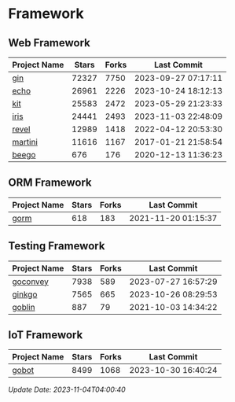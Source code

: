 # Framework

## Web Framework
| Project Name | Stars | Forks | Last Commit |
| ------------ | ----- | ----- | ----------- |
| [gin](https://github.com/gin-gonic/gin) | 72327 | 7750 | 2023-09-27 07:17:11 |
| [echo](https://github.com/labstack/echo) | 26961 | 2226 | 2023-10-24 18:12:13 |
| [kit](https://github.com/go-kit/kit) | 25583 | 2472 | 2023-05-29 21:23:33 |
| [iris](https://github.com/kataras/iris) | 24441 | 2493 | 2023-11-03 22:48:09 |
| [revel](https://github.com/revel/revel) | 12989 | 1418 | 2022-04-12 20:53:30 |
| [martini](https://github.com/go-martini/martini) | 11616 | 1167 | 2017-01-21 21:58:54 |
| [beego](https://github.com/astaxie/beego) | 676 | 176 | 2020-12-13 11:36:23 |

## ORM Framework
| Project Name | Stars | Forks | Last Commit |
| ------------ | ----- | ----- | ----------- |
| [gorm](https://github.com/jinzhu/gorm) | 618 | 183 | 2021-11-20 01:15:37 |

## Testing Framework
| Project Name | Stars | Forks | Last Commit |
| ------------ | ----- | ----- | ----------- |
| [goconvey](https://github.com/smartystreets/goconvey) | 7938 | 589 | 2023-07-27 16:57:29 |
| [ginkgo](https://github.com/onsi/ginkgo) | 7565 | 665 | 2023-10-26 08:29:53 |
| [goblin](https://github.com/franela/goblin) | 887 | 79 | 2021-10-03 14:34:22 |

## IoT Framework
| Project Name | Stars | Forks | Last Commit |
| ------------ | ----- | ----- | ----------- |
| [gobot](https://github.com/hybridgroup/gobot) | 8499 | 1068 | 2023-10-30 16:40:24 |

*Update Date: 2023-11-04T04:00:40*